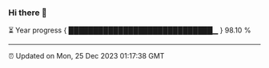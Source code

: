 ### Hi there 👋

⏳ Year progress { █████████████████████████████▁ } 98.10 %

---

⏰ Updated on Mon, 25 Dec 2023 01:17:38 GMT


